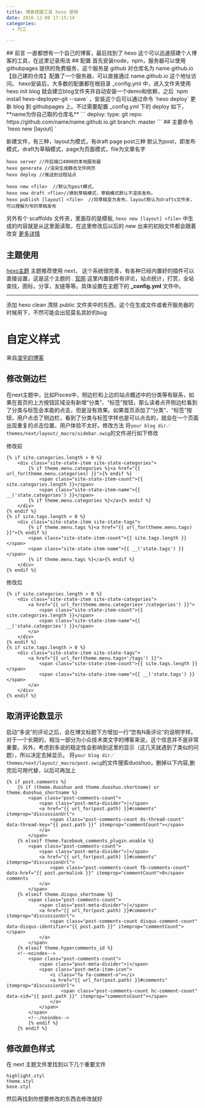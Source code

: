 ```yaml
---
title: 博客搭建工具 hexo 使用
date: 2016-12-08 17:15:14
categories:
  - 尺工
 
---
```

<p></p>
<!-- more -->
## 前言
一直都想有一个自己的博客，最后找到了 hexo 这个可以迅速搭建个人博客的工具，在这里记录用法
## 配置
首先安装node，npm，服务器可以使用 githubpages 提供的免费服务，这个服务是 github 对仓库名为 name.github.io 【自己建的仓库】配置了一个服务器，可以直接通过 name.github.io 这个地址访问。
hexo安装后，大多数的配置都在根目录 _config.yml 中，进入文件夹使用 hexo init blog 就会建立blog文件夹并自动安装一个demo和依赖，之后 `npm install hexo-deployer-git --save` ，安装这个后可以通过命令 `hexo deploy` 更新 blog 到 githubpages 上。不过需要配置 _config.yml 下的 deploy 如下，
**name为你自己取的仓库名**
```
deploy:
  type: git
  repo: https://github.com/name/name.github.io.git
  branch: master
```
## 主要命令
	`hexo new [layout]<file> `
	
新建文件，有三种，layout为模式，有draft page post三种 默认为post，即发布模式，draft为草稿模式，page为页面模式，file为文章名字
``` 
hexo server //开启端口4000的本地服务器
hexo generate //渲染生成静态文件网页
hexo deploy //推送到远程站点

hexo new <file>  //默认为post模式，
hexo new draft <flie>//换到草稿模式，草稿模式默认不渲染发布。  
hexo publish [layout] <file>  //将草稿变为发布，layout默认为drafts文件夹，可以理解为写的草稿发布
```

另外有个 scaffolds 文件夹，里面存的是模板, `hexo new [layout] <file>` 中生成的内容就是从这里面读取，在这里修改后以后的 new 出来的初始文件都会跟着改变
[更多详情](https://hexo.io/)

## 主题使用
[hexo主题](https://hexo.io/themes/)
主题推荐使用 next， 这个系统很完善，有各种已经内置好的插件可以直接设置，这是这个主题的 . [官网](http://theme-next.iissnan.com/)
这里内置插件有评论，站点统计，打赏，全站查找，图标，分享，友链等等。具体设置在主题下的 **_config.yml** 文件中。
___________
添加
hexo clean 清除 public 文件夹中的东西，这个在生成文件或者开服务器的时候用下，不然可能会出现莫名其妙的bug

# 自定义样式

来自[浚宇的博客](http://blog.junyu.pro/posts/0009-hexo-next-theme-modify.html)
## 修改侧边栏
在next主题中，比如Pisces中，侧边栏和上边的站点概述中的分类等有联系，如果在首页的上方按钮区域没有新增“分类”、“标签”按钮，那么读者点开侧边栏看到了分类与标签会本能的点击，但是没有效果。如果首页添加了“分类”、“标签”按钮，用户点击了侧边栏，看到了分类与标签字样也是可以点击的，就会在一个页面出现重复的点击位置，用户体验不太好。修改方法
将`your blog dir／themes/next/layout/_macro/sidebar.swig`的文件进行如下修改
 
修改前

```
{% if site.categories.length > 0 %}
    <div class="site-state-item site-state-categories">
        {% if theme.menu.categories %}<a href="{{ url_for(theme.menu.categories) }}">{% endif %}
            <span class="site-state-item-count">{{ site.categories.length }}</span>
            <span class="site-state-item-name">{{ __('state.categories') }}</span>
        {% if theme.menu.categories %}</a>{% endif %}
    </div>
{% endif %}
{% if site.tags.length > 0 %}
    <div class="site-state-item site-state-tags">
        {% if theme.menu.tags %}<a href="{{ url_for(theme.menu.tags) }}">{% endif %}
        <span class="site-state-item-count">{{ site.tags.length }}</span>
        <span class="site-state-item-name">{{ __('state.tags') }}</span>
        {% if theme.menu.tags %}</a>{% endif %}
    </div>
{% endif %}
```
修改后
```
{% if site.categories.length > 0 %}
    <div class="site-state-item site-state-categories">
        <a href="{{ url_for(theme.menu.categories+'/categories') }}">
            <span class="site-state-item-count">{{ site.categories.length }}</span>
            <span class="site-state-item-name">{{ __('state.categories') }}</span>
        </a>
    </div>
{% endif %}
{% if site.tags.length > 0 %}
    <div class="site-state-item site-state-tags">
        <a href="{{ url_for(theme.menu.tags+'/tags') }}">
            <span class="site-state-item-count">{{ site.tags.length }}</span>
            <span class="site-state-item-name">{{ __('state.tags') }}</span>
        </a>
    </div>
{% endif %}
```
## 取消评论数显示
启动“多说”的评论之后，会在博文标题下方增加一行“您有N条评论”的说明字样。对于一个长期的，相当一部分为小众技术类文字的博客来说，这个信息并不是非常重要。另外，考虑到多说的稳定性会影响到这里的显示（这几天就遇到了类似的问题），所以决定去掉显示。
将`your blog dir／themes/next/layout/_macro/post.swig`的文件搜索duoshuo，删掉以下内容,删完后可用<!--shandiao-->代替，以后可再加上
```
{% if post.comments %}
    {% if (theme.duoshuo and theme.duoshuo.shortname) or theme.duoshuo_shortname %}
        <span class="post-comments-count">
            <span class="post-meta-divider">|</span>
            <a href="{{ url_for(post.path) }}#comments" itemprop="discussionUrl">
                <span class="post-comments-count ds-thread-count" data-thread-key="{{ post.path }}" itemprop="commentCount"></span>
            </a>
        </span>
    {% elseif theme.facebook_comments_plugin.enable %}
        <span class="post-comments-count">
            <span class="post-meta-divider">|</span>
            <a href="{{ url_for(post.path) }}#comments" itemprop="discussionUrl">
                <span class="post-comments-count fb-comments-count" data-href="{{ post.permalink }}" itemprop="commentCount">0</span> comments
            </a>
        </span>
    {% elseif theme.disqus_shortname %}
        <span class="post-comments-count">
            <span class="post-meta-divider">|</span>
            <a href="{{ url_for(post.path) }}#comments" itemprop="discussionUrl">
                <span class="post-comments-count disqus-comment-count" data-disqus-identifier="{{ post.path }}" itemprop="commentCount"></span>
            </a>
        </span>
    {% elseif theme.hypercomments_id %}
    <!--noindex-->
        <span class="post-comments-count">
            <span class="post-meta-divider">|</span>
            <span class="post-meta-item-icon">
                <i class="fa fa-comment-o"></i>
                <a href="{{ url_for(post.path) }}#comments" itemprop="discussionUrl">
                    <span class="post-comments-count hc-comment-count" data-xid="{{ post.path }}" itemprop="commentsCount"></span>
                </a>
            </span>
        </span>
        <!--/noindex-->
        {% endif %}
    {% endif %}
```
## 修改颜色样式
在 next 主题文件里找到以下几个重要文件
```
highlight.styl
theme.styl
base.styl
```
然后再找到你想要修改的东西去修改就好